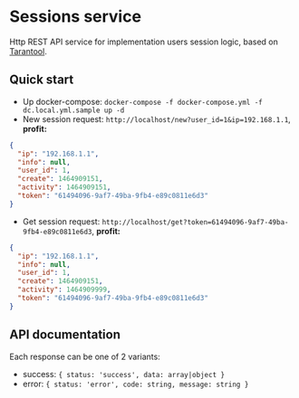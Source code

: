 Sessions service
================
Http REST API service for implementation users session logic, based on [Tarantool](http://tarantool.org/).

Quick start
-----------
- Up docker-compose: `docker-compose -f docker-compose.yml -f dc.local.yml.sample up -d`
- New session request: `http://localhost/new?user_id=1&ip=192.168.1.1`, **profit:**
```json
{
  "ip": "192.168.1.1",
  "info": null,
  "user_id": 1,
  "create": 1464909151,
  "activity": 1464909151,
  "token": "61494096-9af7-49ba-9fb4-e89c0811e6d3"
}
```
- Get session request: `http://localhost/get?token=61494096-9af7-49ba-9fb4-e89c0811e6d3`, **profit:**
```json
{
  "ip": "192.168.1.1",
  "info": null,
  "user_id": 1,
  "create": 1464909151,
  "activity": 1464909999,
  "token": "61494096-9af7-49ba-9fb4-e89c0811e6d3"
}
```

API documentation
-----------------
Each response can be one of 2 variants:
- success: `{ status: 'success', data: array|object }`
- error: `{ status: 'error', code: string, message: string }`
